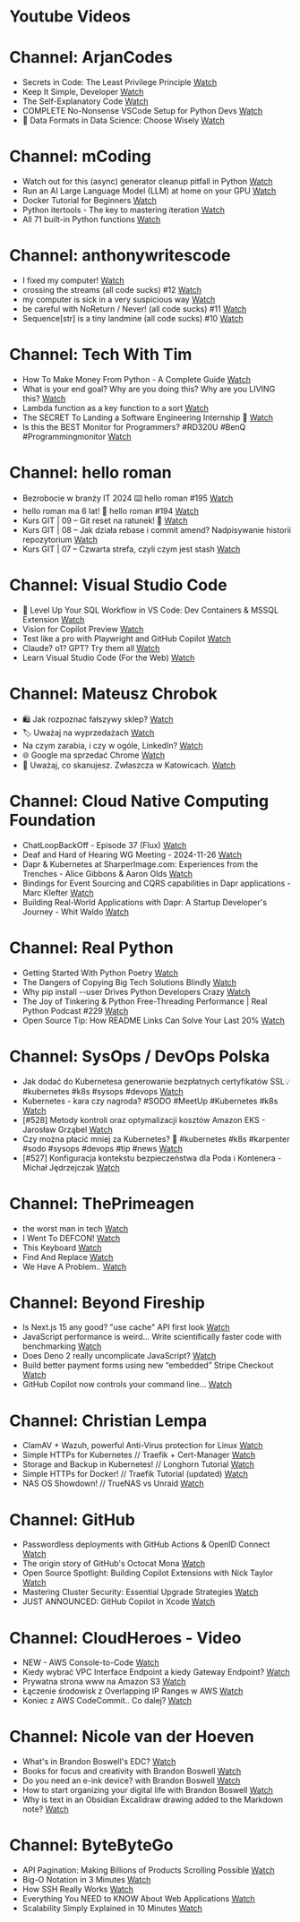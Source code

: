 
Youtube Videos
==============

# Channel: ArjanCodes
  
 - Secrets in Code: The Least Privilege Principle  [Watch](https://youtu.be/xvsitNaBG1k)  
 - Keep It Simple, Developer  [Watch](https://youtu.be/sK7PCCHMaBg)  
 - The Self-Explanatory Code  [Watch](https://youtu.be/hbOrQ0UMq3Q)  
 - COMPLETE No-Nonsense VSCode Setup for Python Devs  [Watch](https://youtu.be/PwGKhvqJCQM)  
 - 💾 Data Formats in Data Science: Choose Wisely  [Watch](https://youtu.be/FcIEWBSLnJk)
# Channel: mCoding
  
 - Watch out for this (async) generator cleanup pitfall in Python  [Watch](https://youtu.be/N56Jrqc7SBk)  
 - Run an AI Large Language Model (LLM) at home on your GPU  [Watch](https://youtu.be/RejIVgfER-4)  
 - Docker Tutorial for Beginners  [Watch](https://youtu.be/b0HMimUb4f0)  
 - Python itertools - The key to mastering iteration  [Watch](https://youtu.be/1p7xa_BHYDs)  
 - All 71 built-in Python functions  [Watch](https://youtu.be/7Qu_KXc7xSI)
# Channel: anthonywritescode
  
 - I fixed my computer!  [Watch](https://youtu.be/mUir3YYBudI)  
 - crossing the streams (all code sucks) #12  [Watch](https://youtu.be/bOKt0DnttxI)  
 - my computer is sick in a very suspicious way  [Watch](https://youtu.be/l-RjeirBNMQ)  
 - be careful with NoReturn / Never! (all code sucks) #11  [Watch](https://youtu.be/WuXRn3euN8k)  
 - Sequence[str] is a tiny landmine (all code sucks) #10  [Watch](https://youtu.be/f0zD9d7kBrU)
# Channel: Tech With Tim
  
 - How To Make Money From Python - A Complete Guide  [Watch](https://youtu.be/r0m-iSnbKvc)  
 - What is your end goal? Why are you doing this? Why are you LIVING this?  [Watch](https://youtu.be/bbyr81NfpRQ)  
 - Lambda function as a key function to a sort  [Watch](https://youtu.be/4qBajOfRCBg)  
 - The SECRET To Landing a Software Engineering Internship 🤫  [Watch](https://youtu.be/jWQ7eKglSv8)  
 - Is this the BEST Monitor for Programmers? #RD320U #BenQ #Programmingmonitor  [Watch](https://youtu.be/1seLFqER_9k)
# Channel: hello roman
  
 - Bezrobocie w branży IT 2024 ⌨️ hello roman #195  [Watch](https://youtu.be/3A0h9uNj0Z4)  
 - hello roman ma 6 lat!  🎉  hello roman #194  [Watch](https://youtu.be/2VcweF4sVRE)  
 - Kurs GIT | 09 – Git reset na ratunek! 🛟  [Watch](https://youtu.be/vri36csppEY)  
 - Kurs GIT | 08 – Jak działa rebase i commit amend? Nadpisywanie historii repozytorium  [Watch](https://youtu.be/4GKI4Gz97TE)  
 - Kurs GIT | 07 – Czwarta strefa, czyli czym jest stash  [Watch](https://youtu.be/T9n2tF60cY0)
# Channel: Visual Studio Code
  
 - 🔴 Level Up Your SQL Workflow in VS Code: Dev Containers & MSSQL Extension  [Watch](https://youtu.be/7axbKTpwF1c)  
 - Vision for Copilot Preview  [Watch](https://youtu.be/8wkuBGTr9QY)  
 - Test like a pro with Playwright and GitHub Copilot  [Watch](https://youtu.be/rjbaIVOGfyo)  
 - Claude? o1? GPT? Try them all  [Watch](https://youtu.be/rYcPML187ro)  
 - Learn Visual Studio Code (For the Web)  [Watch](https://youtu.be/2sdXMJZKLJE)
# Channel: Mateusz Chrobok
  
 - 🛍️ Jak rozpoznać fałszywy sklep?  [Watch](https://youtu.be/0H1qGxPLn_A)  
 - 🏷️ Uważaj na wyprzedażach  [Watch](https://youtu.be/RvxWjnOPQ_g)  
 - Na czym zarabia, i czy w ogóle, LinkedIn?  [Watch](https://youtu.be/2p5hxX81H_M)  
 - 🌐 Google ma sprzedać Chrome  [Watch](https://youtu.be/jWE--NAInJM)  
 - 📸 Uważaj, co skanujesz. Zwłaszcza w Katowicach.  [Watch](https://youtu.be/3q2nZmAHji4)
# Channel: Cloud Native Computing Foundation
  
 - ChatLoopBackOff - Episode 37 (Flux)  [Watch](https://youtu.be/xmbtgTWRaGc)  
 - Deaf and Hard of Hearing WG Meeting - 2024-11-26  [Watch](https://youtu.be/7erhfssJy_s)  
 - Dapr & Kubernetes at SharperImage.com: Experiences from the Trenches - Alice Gibbons & Aaron Olds  [Watch](https://youtu.be/0wKyX97e128)  
 - Bindings for Event Sourcing and CQRS capabilities in Dapr applications - Marc Klefter  [Watch](https://youtu.be/1AqSqafsb2E)  
 - Building Real-World Applications with Dapr: A Startup Developer's Journey - Whit Waldo  [Watch](https://youtu.be/MgRLAr9akE4)
# Channel: Real Python
  
 - Getting Started With Python Poetry  [Watch](https://youtu.be/bTaqePEky6Q)  
 - The Dangers of Copying Big Tech Solutions Blindly  [Watch](https://youtu.be/tkEeyZ5T3nU)  
 - Why pip install --user Drives Python Developers Crazy  [Watch](https://youtu.be/RVvdh7AaFgI)  
 - The Joy of Tinkering & Python Free-Threading Performance | Real Python Podcast #229  [Watch](https://youtu.be/_DbWQnAQkVc)  
 - Open Source Tip: How README Links Can Solve Your Last 20%  [Watch](https://youtu.be/3_aQ81kniHE)
# Channel: SysOps / DevOps Polska
  
 - Jak dodać do Kubernetesa generowanie bezpłatnych certyfikatów SSL💡 #kubernetes #k8s #sysops #devops  [Watch](https://youtu.be/IrU_9v0bWUk)  
 - Kubernetes - kara czy nagroda? #SODO #MeetUp #Kubernetes #k8s  [Watch](https://youtu.be/THiRBnUZroo)  
 - [#528] Metody kontroli oraz optymalizacji kosztów Amazon EKS - Jarosław Grząbel  [Watch](https://youtu.be/1WkiaFXq7_8)  
 - Czy można płacić mniej za Kubernetes? 🤔 #kubernetes #k8s #karpenter #sodo #sysops #devops #tip #news  [Watch](https://youtu.be/ahVLhnSUC38)  
 - [#527] Konfiguracja kontekstu bezpieczeństwa dla Poda i Kontenera - Michał Jędrzejczak  [Watch](https://youtu.be/Wyyj4m1yBYo)
# Channel: ThePrimeagen
  
 - the worst man in tech  [Watch](https://youtu.be/A_XGsAl-LqY)  
 - I Went To DEFCON!  [Watch](https://youtu.be/GwcFxTuMYmU)  
 - This Keyboard  [Watch](https://youtu.be/dhuX9t2j5Hc)  
 - Find And Replace  [Watch](https://youtu.be/v2a6Nv7RSd0)  
 - We Have A Problem..  [Watch](https://youtu.be/1-0r90bm6CE)
# Channel: Beyond Fireship
  
 - Is Next.js 15 any good? "use cache" API first look  [Watch](https://youtu.be/xWkozeculPo)  
 - JavaScript performance is weird... Write scientifically faster code with benchmarking  [Watch](https://youtu.be/_pWA4rbzvIg)  
 - Does Deno 2 really uncomplicate JavaScript?  [Watch](https://youtu.be/8IHhvkaVqVE)  
 - Build better payment forms using new “embedded” Stripe Checkout  [Watch](https://youtu.be/7WFXl4-aCxs)  
 - GitHub Copilot now controls your command line...  [Watch](https://youtu.be/P8MfgV9us4o)
# Channel: Christian Lempa
  
 - ClamAV + Wazuh, powerful Anti-Virus protection for Linux  [Watch](https://youtu.be/9e45TQ61H14)  
 - Simple HTTPs for Kubernetes // Traefik + Cert-Manager  [Watch](https://youtu.be/vJweuU6Qrgo)  
 - Storage and Backup in Kubernetes! // Longhorn Tutorial  [Watch](https://youtu.be/-ImtLXcEna8)  
 - Simple HTTPs for Docker! // Traefik Tutorial (updated)  [Watch](https://youtu.be/-hfejNXqOzA)  
 - NAS OS Showdown! // TrueNAS vs Unraid  [Watch](https://youtu.be/BmpzgcslQRQ)
# Channel: GitHub
  
 - Passwordless deployments with GitHub Actions & OpenID Connect  [Watch](https://youtu.be/JOo6OaOnsIs)  
 - The origin story of GitHub's Octocat Mona  [Watch](https://youtu.be/5b47Bv3CNnY)  
 - Open Source Spotlight: Building Copilot Extensions with Nick Taylor  [Watch](https://youtu.be/zE-O-3CGcEc)  
 - Mastering Cluster Security: Essential Upgrade Strategies  [Watch](https://youtu.be/-GHeJhgR_IM)  
 - JUST ANNOUNCED: GitHub Copilot in Xcode  [Watch](https://youtu.be/AXtHdAand4o)
# Channel: CloudHeroes - Video
  
 - NEW - AWS Console-to-Code  [Watch](https://youtu.be/_usWUKodGy8)  
 - Kiedy wybrać VPC Interface Endpoint a kiedy Gateway Endpoint?  [Watch](https://youtu.be/viF5pT-HReI)  
 - Prywatna strona www na Amazon S3  [Watch](https://youtu.be/483QNc4XXBc)  
 - Łączenie środowisk z Overlapping IP Ranges w AWS  [Watch](https://youtu.be/71qb57dMMFs)  
 - Koniec z AWS CodeCommit.. Co dalej?  [Watch](https://youtu.be/fkggBFBDOVk)
# Channel: Nicole van der Hoeven
  
 - What's in Brandon Boswell's EDC?  [Watch](https://youtu.be/Noswl0jCA4k)  
 - Books for focus and creativity with Brandon Boswell  [Watch](https://youtu.be/Ugc4U8Rx7RM)  
 - Do you need an e-ink device? with Brandon Boswell  [Watch](https://youtu.be/uUKPV6mWMFM)  
 - How to start organizing your digital life with Brandon Boswell  [Watch](https://youtu.be/Ykhyw3T3ICU)  
 - Why is text in an Obsidian Excalidraw drawing added to the Markdown note?  [Watch](https://youtu.be/HG5IuDIWHgY)
# Channel: ByteByteGo
  
 - API Pagination: Making Billions of Products Scrolling Possible  [Watch](https://youtu.be/14K_a2kKTxU)  
 - Big-O Notation in 3 Minutes  [Watch](https://youtu.be/x2CRZaN2xgM)  
 - How SSH Really Works  [Watch](https://youtu.be/rlMfRa7vfO8)  
 - Everything You NEED to KNOW About Web Applications  [Watch](https://youtu.be/_higfXfhjdo)  
 - Scalability Simply Explained in 10 Minutes  [Watch](https://youtu.be/EWS_CIxttVw)